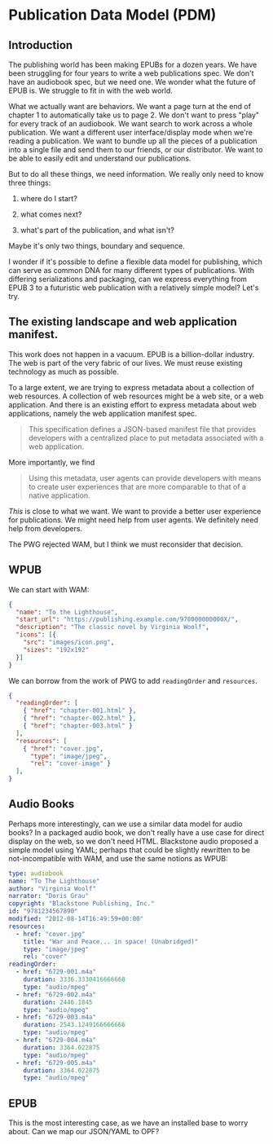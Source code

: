 # Publication Data Model (PDM)

## Introduction

The publishing world has been making EPUBs for a dozen years. We have been struggling for four years to write a web publications spec. We  don't have an audiobook spec, but we need one. We wonder what the future of EPUB is. We struggle to fit in with the web world. 


What we actually want are behaviors. We want a page turn at the end of chapter 1 to automatically take us to page 2. We don't want to press "play" for every track of an audiobook. We want search to work across a whole publication. We want a different user interface/display mode when we're reading a publication. We want to bundle up all the pieces of a publication into a single file and send them to our friends, or our distributor. We want to be able to easily edit and understand our publications.

But to do all these things, we need information. We really only need to know three things:

1. where do I start?

2. what comes next?

3. what's part of the publication, and what isn't?

Maybe it's only two things, boundary and sequence. 

I wonder if it's possible to define a flexible data model for publishing, which can serve as common DNA for many different types of publications. With differing serializations and packaging, can we express everything from EPUB 3 to a futuristic web publication with a relatively simple model? Let's try.

## The existing landscape and web application manifest.

This work does not happen in a vacuum. EPUB is a billion-dollar industry. The web is part of the very fabric of our lives. We must reuse existing technology as much as possible.

To a large extent, we are trying to express metadata about a collection of web resources. A collection of web resources might be a web site, or a web application. And there is an existing effort to express metadata about web applications, namely the web application manifest spec. 

> This specification defines a JSON-based manifest file that provides developers with a centralized place to put metadata associated with a web application.

More importantly, we find

> Using this metadata, user agents can provide developers with means to create user experiences that are more comparable to that of a native application.

*This* is close to what we want. We want to provide a better user experience for publications. We might need help from user agents. We definitely need help from developers.

The PWG rejected WAM, but I think we must reconsider that decision.

## WPUB

We can start with WAM:

```json
{
  "name": "To the Lighthouse",
  "start_url": "https://publishing.example.com/978000000000X/",
  "description": "The classic novel by Virginia Woolf",
  "icons": [{
    "src": "images/icon.png",
    "sizes": "192x192"
  }]
}
```


We can borrow from the work of PWG to add `readingOrder` and `resources`. 

```json
{
  "readingOrder": [
    { "href": "chapter-001.html" },
    { "href": "chapter-002.html" },
    { "href": "chapter-003.html" }
  ],
  "resources": [
    { "href": "cover.jpg",
      "type": "image/jpeg",
      "rel": "cover-image" }
  ],
}

```

## Audio Books

Perhaps more interestingly, can we use a similar data model for audio books? In a packaged audio book, we don't really have a use case for direct display on the web, so we don't need HTML. Blackstone audio proposed a simple model using YAML; perhaps that could be slightly rewritten to be not-incompatible with WAM, and use the same notions as WPUB:

```yaml
type: audiobook
name: "To The Lighthouse"                                 
author: "Virginia Woolf"                       
narrator: "Doris Grau"                                 
copyright: "Blackstone Publishing, Inc."                            
id: "9781234567890"                                                                                              
modified: "2012-08-14T16:49:59+00:00"                                                                                                                         
resources:
  - href: "cover.jpg"
    title: "War and Peace... in space! (Unabridged)"
    type: "image/jpeg"
    rel: "cover"
readingOrder:
  - href: "6729-001.m4a"             
    duration: 3336.3330416666668                                  
    type: "audio/mpeg"                                                                                        
  - href: "6729-002.m4a"
    duration: 2446.1845
    type: "audio/mpeg"
  - href: "6729-003.m4a"
    duration: 2543.1249166666666
    type: "audio/mpeg"
  - href: "6729-004.m4a"
    duration: 3364.022875
    type: "audio/mpeg"
  - href: "6729-005.m4a"
    duration: 3364.022875
    type: "audio/mpeg"

```

## EPUB

This is the most interesting case, as we have an installed base to worry about. Can we map our JSON/YAML to OPF?







